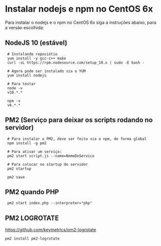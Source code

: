 # Instalar nodejs e npm no CentOS 6x

Para instalar o nodejs e o npm no CentOS 6x siga a instruções abaixo, para a versão escolhida:

## NodeJS 10 (estável)

```
 # Instalando reposiótio
 yum install -y gcc-c++ make
 curl -sL https://rpm.nodesource.com/setup_10.x | sudo -E bash -
 
 # Agora pode ser instalado via o YUM
 yum install nodejs
 
 # Para testar
 node -v 
 v10.*.*
 
 npm -v
 v6.*.*
```

## PM2 (Serviço para deixar os scripts rodando no servidor)

```
 # Para instalar o PM2, deve ser feito via o npm, de forma global
 npm install -g pm2 
 
 # Para ativar um serviço:
 pm2 start script.js --name=NomeDoServico
 
 # Para colocar no startup do servidor
 pm2 startup
 
 pm2 save
```

## PM2 quando PHP
```
 pm2 start index.php --interpreter="php"
```
## PM2 LOGROTATE
https://github.com/keymetrics/pm2-logrotate
```
pm2 install pm2-logrotate
```
